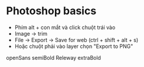 # Photoshop basics

- Phím alt + con mắt và click chuột trái vào
- Image -> trim
- File -> Export -> Save for web (ctrl + shift + alt + s)
- Hoặc chuột phải vào layer chọn "Export to PNG"

openSans semiBold
Releway extraBold